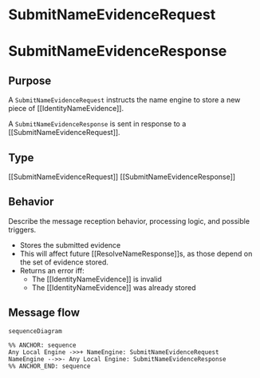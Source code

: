 <div class="message" markdown>


# SubmitNameEvidenceRequest
# SubmitNameEvidenceResponse

## Purpose

<!-- --8<-- [start:purpose] -->
A `SubmitNameEvidenceRequest` instructs the name engine to store a new piece of [[IdentityNameEvidence]].

A `SubmitNameEvidenceResponse` is sent in response to a [[SubmitNameEvidenceRequest]].
<!-- --8<-- [end:purpose] -->

## Type

<!-- --8<-- [start:type] -->
[[SubmitNameEvidenceRequest]]
[[SubmitNameEvidenceResponse]]
<!-- --8<-- [end:type] -->

## Behavior

<!-- --8<-- [start:behavior] -->
Describe the message reception behavior, processing logic, and possible triggers.
- Stores the submitted evidence
- This will affect future [[ResolveNameResponse]]s, as those depend on the set of evidence stored. 
- Returns an error iff:
    - The [[IdentityNameEvidence]] is invalid
    - The [[IdentityNameEvidence]] was already stored
<!-- --8<-- [end:behavior] -->

## Message flow

<!-- --8<-- [start:messages] -->
```mermaid
sequenceDiagram

%% ANCHOR: sequence
Any Local Engine ->>+ NameEngine: SubmitNameEvidenceRequest
NameEngine -->>- Any Local Engine: SubmitNameEvidenceResponse
%% ANCHOR_END: sequence
```
<!-- --8<-- [end:messages] -->

</div>